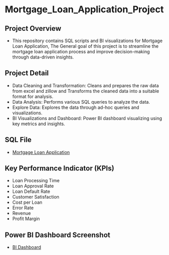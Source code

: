 # Mortgage_Loan_Application_Project
## Project Overview
- This repository contains SQL scripts and BI visualizations for Mortgage Loan Application, The General goal of this project is to streamline the mortgage loan application process and improve decision-making 
  through data-driven insights.
## Project Detail
- Data Cleaning and Transformation: Cleans and prepares the raw data from excel and zillow and Transforms the cleaned data into a suitable format for analysis.
- Data Analysis: Performs various SQL queries to analyze the data. 
- Explore Data: Explores the data through ad-hoc queries and visualizations. 
- BI Visualizations and Dashboard: Power BI dashboard visualizing using key metrics and insights. 
## SQL File
- <a href = "https://github.com/abebag2022/Mortgage_Loan_Application_Project/blob/main/RMG_OLTP_Database_sql%20data%20source.sql">Mortgage Loan Application</a>
## Key Performance Indicator (KPIs)
- Loan Processing Time
- Loan Approval Rate
- Loan Default Rate
- Customer Satisfaction
- Cost per Loan
- Error Rate
- Revenue
- Profit Margin
## Power BI Dashboard Screenshot
- <a href = "https://github.com/abebag2022/Mortgage_Loan_Application_Project/blob/main/mortgage%20loan%20power%20bi%20dashboard.pbix">BI Dashboard</a>
 
